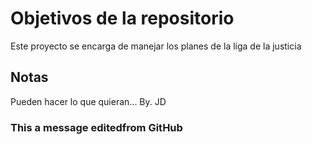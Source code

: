# Objetivos de la repositorio

Este proyecto se encarga de manejar los planes de la liga de la justicia


## Notas
Pueden hacer lo que quieran...
By. JD
### This a message editedfrom GitHub

